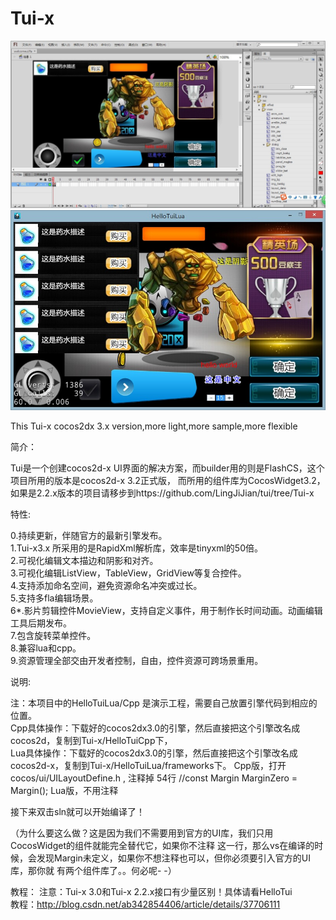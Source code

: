 Tui-x
=====

![](picture/pic1.jpg)
![](picture/pic2.jpg)

This Tui-x cocos2dx 3.x version,more light,more sample,more flexible

简介：

Tui是一个创建cocos2d-x UI界面的解决方案，而builder用的则是FlashCS，这个项目所用的版本是cocos2d-x 3.2正式版，
而所用的组件库为CocosWidget3.2，如果是2.2.x版本的项目请移步到https://github.com/LingJiJian/tui/tree/Tui-x

特性:

0.持续更新，伴随官方的最新引擎发布。                            
1.Tui-x3.x 所采用的是RapidXml解析库，效率是tinyxml的50倍。		    
2.可视化编辑文本描边和阴影和对齐。							            
3.可视化编辑ListView，TableView，GridView等复合控件。     
4.支持添加命名空间，避免资源命名冲突或过长。				  							
5.支持多fla编辑场景。															            			
6*.影片剪辑控件MovieView，支持自定义事件，用于制作长时间动画。动画编辑工具后期发布。	
7.包含旋转菜单控件。		                                       
8.兼容lua和cpp。                                      
9.资源管理全部交由开发者控制，自由，控件资源可跨场景重用。						

说明:

注：本项目中的HelloTuiLua/Cpp 是演示工程，需要自己放置引擎代码到相应的位置。					
Cpp具体操作：下载好的cocos2dx3.0的引擎，然后直接把这个引擎改名成cocos2d，复制到Tui-x/HelloTuiCpp下，			
Lua具体操作：下载好的cocos2dx3.0的引擎，然后直接把这个引擎改名成cocos2d-x，复制到Tui-x/HelloTuiLua/frameworks下。
Cpp版，打开cocos/ui/UILayoutDefine.h , 注释掉 54行 //const Margin MarginZero = Margin(); 
Lua版，不用注释

接下来双击sln就可以开始编译了！

（为什么要这么做？这是因为我们不需要用到官方的UI库，我们只用CocosWidget的组件就能完全替代它，如果你不注释
这一行，那么vs在编译的时候，会发现Margin未定义，如果你不想注释也可以，但你必须要引入官方的UI库，那你就
有两个组件库了。。何必呢- -）

教程：
注意：Tui-x 3.0和Tui-x 2.2.x接口有少量区别！具体请看HelloTui							
教程：http://blog.csdn.net/ab342854406/article/details/37706111
